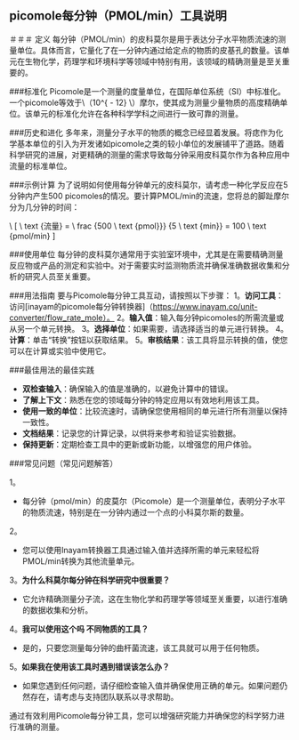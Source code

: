 ## picomole每分钟（PMOL/min）工具说明

＃＃＃ 定义
每分钟（PMOL/min）的皮科莫尔是用于表达分子水平物质流速的测量单位。具体而言，它量化了在一分钟内通过给定点的物质的皮基孔的数量。该单元在生物化学，药理学和环境科学等领域中特别有用，该领域的精确测量是至关重要的。

###标准化
Picomole是一个测量的度量单位，在国际单位系统（SI）中标准化。一个picomole等效于\（10^{ -  12} \）摩尔，使其成为测量少量物质的高度精确单位。该单元的标准化允许在各种科学学科之间进行一致可靠的测量。

###历史和进化
多年来，测量分子水平的物质的概念已经显着发展。将痣作为化学基本单位的引入为开发诸如picomole之类的较小单位的发展铺平了道路。随着科学研究的进展，对更精确的测量的需求导致每分钟采用皮科莫尔作为各种应用中流量的标准单位。

###示例计算
为了说明如何使用每分钟单元的皮科莫尔，请考虑一种化学反应在5分钟内产生500 picomoles的情况。要计算PMOL/min的流速，您将总的脚趾摩尔分为几分钟的时间：

\ [
\ text {流量} = \ frac {500 \ text {pmol}}} {5 \ text {min}} = 100 \ text {pmol/min}
\]

###使用单位
每分钟的皮科莫尔通常用于实验室环境中，尤其是在需要精确测量反应物或产品的测定和实验中。对于需要实时监测物质流并确保准确数据收集和分析的研究人员至关重要。

###用法指南
要与Picomole每分钟工具互动，请按照以下步骤：
1。**访问工具**：访问[inayam的picomole每分钟转换器]（https://www.inayam.co/unit-converter/flow_rate_mole）。
2。**输入值**：输入每分钟picomoles的所需流量或从另一个单元转换。
3。**选择单位**：如果需要，请选择适当的单元进行转换。
4。**计算**：单击“转换”按钮以获取结果。
5。**审核结果**：该工具将显示转换的值，使您可以在计算或实验中使用它。

###最佳用法的最佳实践
-  **双检查输入**：确保输入的值是准确的，以避免计算中的错误。
-  **了解上下文**：熟悉在您的领域每分钟的特定应用以有效地利用该工具。
-  **使用一致的单位**：比较流速时，请确保您使用相同的单元进行所有测量以保持一致性。
-  **文档结果**：记录您的计算记录，以供将来参考和验证实验数据。
-  **保持更新**：定期检查工具中的更新或新功能，以增强您的用户体验。

###常见问题（常见问题解答）

1。
- 每分钟（pmol/min）的皮莫尔（Picomole）是一个测量单位，表明分子水平的物质流速，特别是在一分钟内通过一个点的小科莫尔斯的数量。

2。
- 您可以使用Inayam转换器工具通过输入值并选择所需的单元来轻松将PMOL/min转换为其他流量单元。

3。**为什么科莫尔每分钟在科学研究中很重要？**
- 它允许精确测量分子流，这在生物化学和药理学等领域至关重要，以进行准确的数据收集和分析。

4。**我可以使用这个吗 不同物质的工具？**
- 是的，只要您测量每分钟的曲杆菌流速，该工具就可以用于任何物质。

5。**如果我在使用该工具时遇到错误该怎么办？**
- 如果您遇到任何问题，请仔细检查输入值并确保使用正确的单元。如果问题仍然存在，请考虑与支持团队联系以寻求帮助。

通过有效利用Picomole每分钟工具，您可以增强研究能力并确保您的科学努力进行准确的测量。